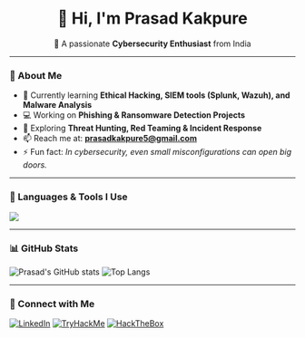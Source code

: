 <div align="center">

# 👋 Hi, I'm Prasad Kakpure  
🎯 A passionate **Cybersecurity Enthusiast** from India  

</div>

---

### 🧩 About Me  
- 🔐 Currently learning **Ethical Hacking, SIEM tools (Splunk, Wazuh), and Malware Analysis**  
- 💻 Working on **Phishing & Ransomware Detection Projects**  
- 🧠 Exploring **Threat Hunting, Red Teaming & Incident Response**  
- 📫 Reach me at: **prasadkakpure5@gmail.com**  
- ⚡ Fun fact: *In cybersecurity, even small misconfigurations can open big doors.*

---

### 🧰 Languages & Tools I Use
<p align="left">
  <img src="https://skillicons.dev/icons?i=linux,python,bash,wireshark,github,html,css,js,vscode,metasploit" />
</p>

---

### 📊 GitHub Stats
![Prasad's GitHub stats]([https://github-readme-stats.vercel.app/api?username=YOUR_GITHUB_USERNAME&show_icons=true&theme=tokyonight](https://github.com/PrasadKakpure))
![Top Langs](https://github-readme-stats.vercel.app/api/top-langs/?username=YOUR_GITHUB_USERNAME&layout=compact&theme=tokyonight)

---

### 🔗 Connect with Me
[![LinkedIn](https://img.shields.io/badge/LinkedIn-blue?logo=linkedin&logoColor=white)](www.linkedin.com/in/prasadkakpure)
[![TryHackMe](https://img.shields.io/badge/TryHackMe-red?logo=tryhackme&logoColor=white)]([YOUR_TRYHACKME_PROFILE](https://tryhackme.com/p/baghera))
[![HackTheBox](https://img.shields.io/badge/HackTheBox-green?logo=hackthebox&logoColor=white)]([YOUR_HTB_PROFILE](https://account.hackthebox.com/dashboard))

